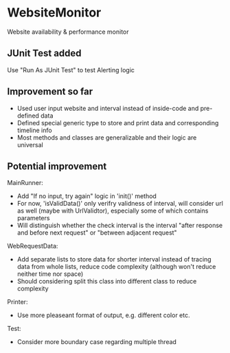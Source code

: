 # WebsiteMonitor
Website availability &amp; performance monitor

## JUnit Test added
Use "Run As JUnit Test" to test Alerting logic

## Improvement so far
- Used user input website and interval instead of inside-code and pre-defined data
- Defined special generic type to store and print data and corresponding timeline info
- Most methods and classes are generalizable and their logic are universal

## Potential improvement
MainRunner: 
- Add "If no input, try again" logic in 'init()' method
- For now, 'isValidData()' only verifry validness of interval, will consider url as well (maybe with UrlValidtor), especially some of which contains parameters
- Will distinguish whether the check interval is the interval "after response and before next request" or "between adjacent request"

WebRequestData: 
- Add separate lists to store data for shorter interval instead of tracing data from whole lists, reduce code complexity (although won't reduce neither time nor space)
- Should considering split this class into different class to reduce complexity

Printer:
- Use more pleaseant format of output, e.g. different color etc.

Test: 
- Consider more boundary case regarding multiple thread

